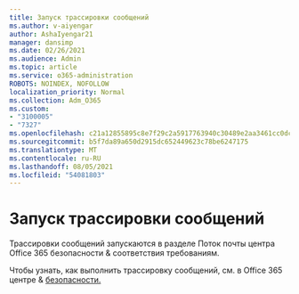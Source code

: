 ```yaml
---
title: Запуск трассировки сообщений
ms.author: v-aiyengar
author: AshaIyengar21
manager: dansimp
ms.date: 02/26/2021
ms.audience: Admin
ms.topic: article
ms.service: o365-administration
ROBOTS: NOINDEX, NOFOLLOW
localization_priority: Normal
ms.collection: Adm_O365
ms.custom:
- "3100005"
- "7327"
ms.openlocfilehash: c21a12855895c8e7f29c2a5917763940c30489e2aa3461cc0dc99799b86c9a34
ms.sourcegitcommit: b5f7da89a650d2915dc652449623c78be6247175
ms.translationtype: MT
ms.contentlocale: ru-RU
ms.lasthandoff: 08/05/2021
ms.locfileid: "54081803"
---
```

# <a name="run-a-message-trace"></a>Запуск трассировки сообщений

Трассировки сообщений запускаются в разделе Поток почты центра Office 365 безопасности & соответствия требованиям.

Чтобы узнать, как выполнить трассировку сообщений, см. в Office 365 центре & [безопасности.](https://go.microsoft.com/fwlink/?linkid=2103855)
